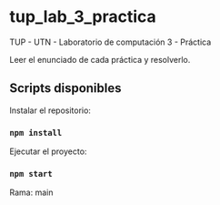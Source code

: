 # tup_lab_3_practica
TUP - UTN - Laboratorio de computación 3 - Práctica

Leer el enunciado de cada práctica y resolverlo.

## Scripts disponibles

Instalar el repositorio:

### `npm install`


Ejecutar el proyecto:

### `npm start`

Rama: main

